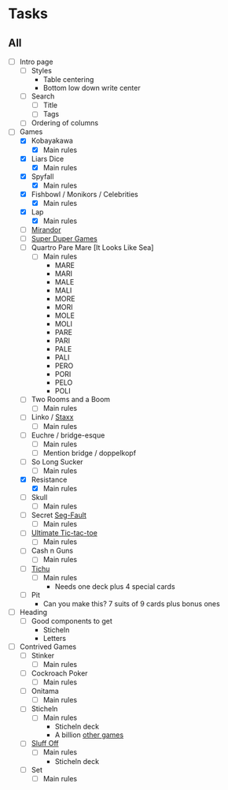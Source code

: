 # Tasks
## All
- [ ] Intro page
	- [ ] Styles
	  + Table centering
	  + Bottom low down write center
	- [ ] Search  
		+ [ ] Title
		+ [ ] Tags
	- [ ] Ordering of columns
- [ ] Games
	+ [X] Kobayakawa
		- [X] Main rules
	+ [X] Liars Dice
		- [X] Main rules
	+ [X] Spyfall
		- [X] Main rules
	+ [X] Fishbowl / Monikors / Celebrities
		- [X] Main rules
	+ [X] Lap
		- [X] Main rules
	+ [ ] [Mirandor](http://superdupergames.org/rules/mirador.pdf)
	+ [ ] [Super Duper Games](http://superdupergames.org/login.html)
	+ [ ] Quartro Pare Mare [It Looks Like Sea]
		- [ ] Main rules
			+ MARE
			+ MARI
			+ MALE
			+ MALI
			+ MORE
			+ MORI
			+ MOLE
			+ MOLI
			+ PARE
			+ PARI
			+ PALE
			+ PALI
			+ PERO
			+ PORI
			+ PELO
			+ POLI
	+ [ ] Two Rooms and a Boom
		- [ ] Main rules
	+ [ ] Linko / [Staxx](https://boardgamegeek.com/boardgame/153065/linko)
		- [ ] Main rules
	+ [ ] Euchre / bridge-esque
		- [ ] Main rules
		- [ ] Mention bridge / doppelkopf
	+ [ ] So Long Sucker
		- [ ] Main rules
	+ [X] Resistance
		- [X] Main rules
	+ [ ] Skull
		- [ ] Main rules
	+ [ ] Secret [Seg-Fault](https://boardgamegeek.com/boardgame/188834/secret-hitler)
		- [ ] Main rules
	+ [ ] [Ultimate Tic-tac-toe](https://mathwithbaddrawings.com/2013/06/16/ultimate-tic-tac-toe/)
		- [ ] Main rules
	+ [ ] Cash n Guns
		- [ ] Main rules
	+ [ ] [Tichu](https://boardgamegeek.com/boardgame/215/tichu)
		- [ ] Main rules
			+ Needs one deck plus 4 special cards
	+ [ ] Pit
		- Can you make this? 7 suits of 9 cards plus bonus ones
- [ ] Heading
	+ [ ] Good components to get
		- Sticheln
		- Letters
- [ ] Contrived Games
	+ [ ] Stinker
		- [ ] Main rules
	+ [ ] Cockroach Poker
		- [ ] Main rules
	+ [ ] Onitama 
		- [ ] Main rules
	+ [ ] Sticheln
		- [ ] Main rules
			+ Sticheln deck
			+ A billion [other games](https://boardgamegeek.com/thread/605358/your-favourite-games-play-sticheln-deck)
	+ [ ] [Sluff Off](https://www.boardgamegeek.com/boardgame/8129/sluff)
		- [ ] Main rules
			+ Sticheln deck
	+ [ ] Set
		- [ ] Main rules

